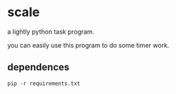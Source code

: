 # scale

a lightly python task program.

you can easily use this program to do some timer work.

## dependences

```
pip -r requirements.txt
```
